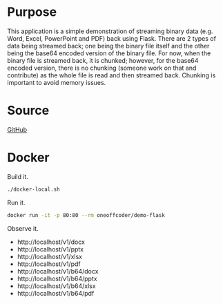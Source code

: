 # Purpose

This application is a simple demonstration of streaming binary data (e.g. Word, Excel, PowerPoint and PDF) back using Flask. There are 2 types of data being streamed back; one being the binary file itself and the other being the base64 encoded version of the binary file. For now, when the binary file is streamed back, it is chunked; however, for the base64 encoded version, there is no chunking (someone work on that and contribute) as the whole file is read and then streamed back. Chunking is important to avoid memory issues.

# Source

[GitHub](https://github.com/oneoffcoder/docker-containers/tree/master/nginx-stream-binary)

# Docker

Build it.

```bash
./docker-local.sh
```

Run it.

```bash
docker run -it -p 80:80 --rm oneoffcoder/demo-flask
```

Observe it.

* http://localhost/v1/docx
* http://localhost/v1/pptx
* http://localhost/v1/xlsx
* http://localhost/v1/pdf
* http://localhost/v1/b64/docx
* http://localhost/v1/b64/pptx
* http://localhost/v1/b64/xlsx
* http://localhost/v1/b64/pdf

